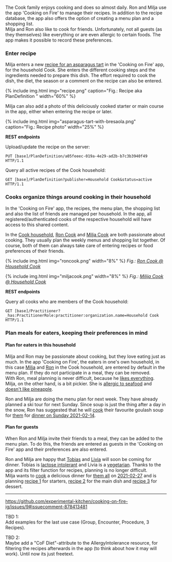 The Cook family enjoys cooking and does so almost daily. Ron and Milja use the app 'Cooking on Fire' to manage their recipes. In addition to the recipe database, the app also offers the option of creating a menu plan and a shopping list.   
Milja and Ron also like to cook for friends. Unfortunately, not all guests (as they themselves) like everything or are even allergic to certain foods. The app makes it possible to record these preferences.

### Enter recipe
Milja enters a new [recipe for an asparagus tart](PlanDefinition-a05feeec-019a-4e29-ad2b-b7c3b3940f49.html) in the 'Cooking on Fire' app, for the household Cook. She enters the different cooking steps and the ingredients needed to prepare this dish. The effort required to cook the dish, the diet, the season or a comment on the recipe can also be entered. 

{% include img.html img="recipe.png" caption="Fig.: Recipe aka PlanDefinition " width="60%" %}

Milja can also add a photo of this deliciously cooked starter or main course in the app, either when entering the recipe or later.

{% include img.html img="asparagus-tart-with-bresaola.png" caption="Fig.: Recipe photo" width="25%" %}

**REST endpoints**

Upload/update the recipe on the server:
```
PUT [base]/PlanDefinition/a05feeec-019a-4e29-ad2b-b7c3b3940f49 HTTP/1.1
```

Query all active recipes of the Cook household:
```
GET [base]/PlanDefinition?publisher=Household Cook&status=active HTTP/1.1
```

### Cooks organize things around cooking in their household
In the 'Cooking on Fire' app, the recipes, the menu plan, the shopping list and also the list of friends are managed per household. In the app, all registered/authenticated cooks of the respective household will have access to this shared content.   

In the [Cook household](Organization-HouseholdCook.html), [Ron Cook](Practitioner-RonCook.html) and [Milja Cook](Practitioner-MiljaCook.html) are both passionate about cooking. They usually plan the weekly menus and shopping list together. Of course, both of them can always take care of entering recipes or food preferences of their friends.

{% include img.html img="roncook.png" width="8%" %}
<i>Fig.: [Ron Cook @ Household Cook](PractitionerRole-RonCookHouseholdCook.html)</i>

{% include img.html img="miljacook.png" width="8%" %}
<i>Fig.: [Milija Cook @ Household Cook](PractitionerRole-MiljaCookHouseholdCook.html)</i>

**REST endpoints**

Query all cooks who are members of the Cook household:
```
GET [base]/Practitioner?_has:PractitionerRole:practitioner:organization.name=Household Cook HTTP/1.1
```


### Plan meals for eaters, keeping their preferences in mind

#### Plan for eaters in this household
Milja and Ron may be passionate about cooking, but they love eating just as much. In the app 'Cooking on Fire', the eaters in one's own household, in this case [Milja](Patient-Milja.html) and [Ron](Patient-Ron.html) in the Cook household, are entered by default in the menu plan. If they do not participate in a meal, they can be removed.   
With Ron, meal planning is never difficult, because he [likes everything](AllergyIntolerance-NoKnownAllergyDislikeRon.html). Milja, on the other hand, is a bit pickier. She is [allergic to seafood](AllergyIntolerance-SeafoodAllergyMilja.html) and [doesn't like pineapple](AllergyIntolerance-PineappleDislikeMilja.html).

Ron and Milja are doing the menu plan for next week. They have already planned a ski tour for next Sunday. Since soup is just the thing after a day in the snow, Ron has suggested that he will [cook](Procedure-CookingDinner20210214.html) their favourite goulash soup for [them](Group-GroupDinner20210214.html) for [dinner on Sunday 2021-02-14](Encounter-Dinner20210214.html).

#### Plan for guests
When Ron and Milja invite their friends to a meal, they can be added to the menu plan. To do this, the friends are entered as guests in the 'Cooking on Fire' app and their preferences are also entered.  

Ron and Milja are happy that [Tobias](Patient-Tobias.html) and [Livia](Patient-Livia.html) will soon be coming for dinner. Tobias is [lactose intolerant](AllergyIntolerance-LactoseIntoleranceTobias.html) and Livia is a [vegetarian](AllergyIntolerance-VegetarianLivia.html). Thanks to the app and its filter function for recipes, planning is no longer difficult.   
Milja wants to [cook](Procedure) a delicious dinner for [them all](Group) on [2021-02-27](Encounter) and is planning [recipe 1](PlanDefinition) for starters, [recipe 2](PlanDefinition) for the main dish and [recipe 3](PlanDefinition) for dessert.

****************************************
https://github.com/experimental-kitchen/cooking-on-fire-ig/issues/9#issuecomment-878413481

TBD 1:   
Add examples for the last use case (Group, Encounter, Procedure, 3 Recipes).

TBD 2:   
Maybe add a "CoF Diet"-attribute to the AllergyIntolerance resource, for filtering the recipes afterwards in the app (to think about how it may will work). Until now its just freetext.


